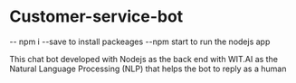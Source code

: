 # Customer-service-bot
-- npm i --save to install packeages
--npm start to run the nodejs app

This chat bot developed with  Nodejs as the back end with WIT.AI as the Natural Language Processing (NLP) that helps the bot to reply as a human
